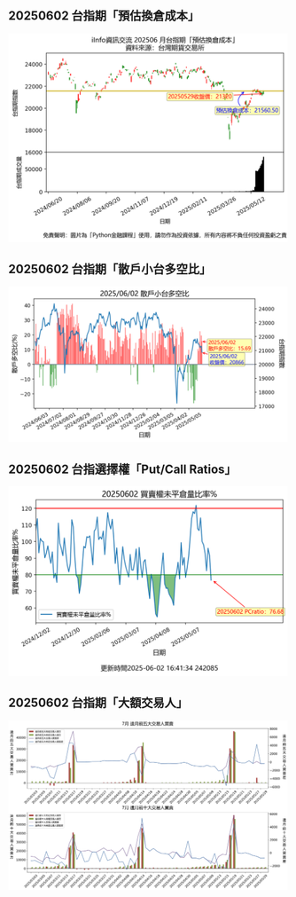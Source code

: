 ## 20250602 台指期「預估換倉成本」
![](images/txfcost.png)

## 20250602 台指期「散戶小台多空比」
![](images/bbiri.png)

## 20250602 台指選擇權「Put/Call Ratios」
![](images/pcratio.png)

## 20250602 台指期「大額交易人」
![](images/blocktrade.png)

